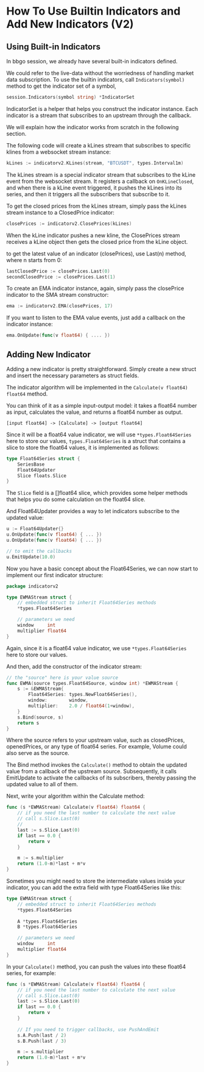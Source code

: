 How To Use Builtin Indicators and Add New Indicators (V2)
=========================================================

## Using Built-in Indicators

In bbgo session, we already have several built-in indicators defined.

We could refer to the live-data without the worriedness of handling market data subscription.
To use the builtin indicators, call `Indicators(symbol)` method to get the indicator set of a symbol,

```go
session.Indicators(symbol string) *IndicatorSet
```

IndicatorSet is a helper that helps you construct the indicator instance.
Each indicator is a stream that subscribes to
an upstream through the callback.

We will explain how the indicator works from scratch in the following section.

The following code will create a kLines stream that subscribes to specific klines from a websocket stream instance:

```go
kLines := indicatorv2.KLines(stream, "BTCUSDT", types.Interval1m)
```

The kLines stream is a special indicator stream that subscribes to the kLine event from the websocket stream. It
registers a callback on `OnKLineClosed`, and when there is a kLine event triggered, it pushes the kLines into its
series, and then it triggers all the subscribers that subscribe to it.

To get the closed prices from the kLines stream, simply pass the kLines stream instance to a ClosedPrice indicator:

```go
closePrices := indicatorv2.ClosePrices(kLines)
```

When the kLine indicator pushes a new kline, the ClosePrices stream receives a kLine object then gets the closed price
from the kLine object.

to get the latest value of an indicator (closePrices), use Last(n) method, where n starts from 0:

```go
lastClosedPrice := closePrices.Last(0)
secondClosedPrice := closePrices.Last(1)
```

To create an EMA indicator instance, again, simply pass the closePrice indicator to the SMA stream constructor:

```go
ema := indicatorv2.EMA(closePrices, 17)
```

If you want to listen to the EMA value events, just add a callback on the indicator instance:

```go
ema.OnUpdate(func(v float64) { .... })
```

## Adding New Indicator

Adding a new indicator is pretty straightforward. Simply create a new struct and insert the necessary parameters as
struct fields.

The indicator algorithm will be implemented in the `Calculate(v float64) float64` method.

You can think of it as a simple input-output model: it takes a float64 number as input, calculates the value, and
returns a float64 number as output.

```
[input float64] -> [Calculate] -> [output float64]
```

Since it will be a float64 value indicator, we will use `*types.Float64Series` here to store our values,
`types.Float64Series` is a struct that contains a slice to store the float64 values, it is implemented as follows:

```go
type Float64Series struct {
	SeriesBase
	Float64Updater
	Slice floats.Slice
}
```

The `Slice` field is a []float64 slice,
which provides some helper methods that helps you do some calculation on the float64 slice.

And Float64Updater provides a way to let indicators subscribe to the updated value:

```go
u := Float64Updater{}
u.OnUpdate(func(v float64) { ... })
u.OnUpdate(func(v float64) { ... })

// to emit the callbacks
u.EmitUpdate(10.0)
```

Now you have a basic concept about the Float64Series, 
we can now start to implement our first indicator structure:

```go
package indicatorv2

type EWMAStream struct {
    // embedded struct to inherit Float64Series methods
	*types.Float64Series

    // parameters we need
	window     int
	multiplier float64
}
```

Again, since it is a float64 value indicator, we use `*types.Float64Series` here to store our values.

And then, add the constructor of the indicator stream:

```go
// the "source" here is your value source
func EWMA(source types.Float64Source, window int) *EWMAStream {
	s := &EWMAStream{
		Float64Series: types.NewFloat64Series(),
		window:        window,
		multiplier:    2.0 / float64(1+window),
	}
	s.Bind(source, s)
	return s
}
```

Where the source refers to your upstream value, such as closedPrices, openedPrices, or any type of float64 series. For
example, Volume could also serve as the source.

The Bind method invokes the `Calculate()` method to obtain the updated value from a callback of the upstream source.
Subsequently, it calls EmitUpdate to activate the callbacks of its subscribers,
thereby passing the updated value to all of them.

Next, write your algorithm within the Calculate method:

```go
func (s *EWMAStream) Calculate(v float64) float64 {
    // if you need the last number to calculate the next value
    // call s.Slice.Last(0)
    //
	last := s.Slice.Last(0)
	if last == 0.0 {
		return v
	}

	m := s.multiplier
	return (1.0-m)*last + m*v
}
```

Sometimes you might need to store the intermediate values inside your indicator, you can add the extra field with type Float64Series like this:

```go
type EWMAStream struct {
    // embedded struct to inherit Float64Series methods
	*types.Float64Series
	
	A *types.Float64Series
	B *types.Float64Series

    // parameters we need
	window     int
	multiplier float64
}
```

In your `Calculate()` method, you can push the values into these float64 series, for example:

```go
func (s *EWMAStream) Calculate(v float64) float64 {
    // if you need the last number to calculate the next value
    // call s.Slice.Last(0)
	last := s.Slice.Last(0)
	if last == 0.0 {
		return v
	}
	
	// If you need to trigger callbacks, use PushAndEmit
	s.A.Push(last / 2)
	s.B.Push(last / 3)

	m := s.multiplier
	return (1.0-m)*last + m*v
}
```


